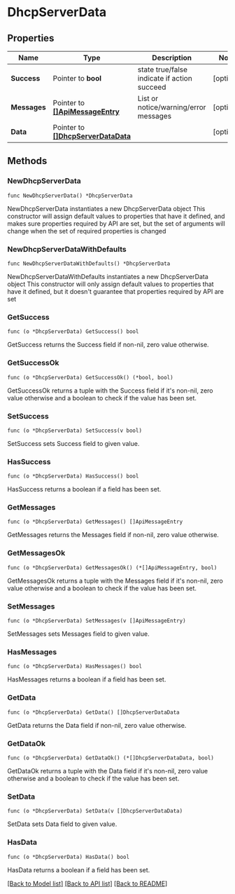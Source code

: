 # DhcpServerData

## Properties

Name | Type | Description | Notes
------------ | ------------- | ------------- | -------------
**Success** | Pointer to **bool** | state true/false indicate if action succeed | [optional] 
**Messages** | Pointer to [**[]ApiMessageEntry**](ApiMessageEntry.md) | List or notice/warning/error messages | [optional] 
**Data** | Pointer to [**[]DhcpServerDataData**](DhcpServerDataData.md) |  | [optional] 

## Methods

### NewDhcpServerData

`func NewDhcpServerData() *DhcpServerData`

NewDhcpServerData instantiates a new DhcpServerData object
This constructor will assign default values to properties that have it defined,
and makes sure properties required by API are set, but the set of arguments
will change when the set of required properties is changed

### NewDhcpServerDataWithDefaults

`func NewDhcpServerDataWithDefaults() *DhcpServerData`

NewDhcpServerDataWithDefaults instantiates a new DhcpServerData object
This constructor will only assign default values to properties that have it defined,
but it doesn't guarantee that properties required by API are set

### GetSuccess

`func (o *DhcpServerData) GetSuccess() bool`

GetSuccess returns the Success field if non-nil, zero value otherwise.

### GetSuccessOk

`func (o *DhcpServerData) GetSuccessOk() (*bool, bool)`

GetSuccessOk returns a tuple with the Success field if it's non-nil, zero value otherwise
and a boolean to check if the value has been set.

### SetSuccess

`func (o *DhcpServerData) SetSuccess(v bool)`

SetSuccess sets Success field to given value.

### HasSuccess

`func (o *DhcpServerData) HasSuccess() bool`

HasSuccess returns a boolean if a field has been set.

### GetMessages

`func (o *DhcpServerData) GetMessages() []ApiMessageEntry`

GetMessages returns the Messages field if non-nil, zero value otherwise.

### GetMessagesOk

`func (o *DhcpServerData) GetMessagesOk() (*[]ApiMessageEntry, bool)`

GetMessagesOk returns a tuple with the Messages field if it's non-nil, zero value otherwise
and a boolean to check if the value has been set.

### SetMessages

`func (o *DhcpServerData) SetMessages(v []ApiMessageEntry)`

SetMessages sets Messages field to given value.

### HasMessages

`func (o *DhcpServerData) HasMessages() bool`

HasMessages returns a boolean if a field has been set.

### GetData

`func (o *DhcpServerData) GetData() []DhcpServerDataData`

GetData returns the Data field if non-nil, zero value otherwise.

### GetDataOk

`func (o *DhcpServerData) GetDataOk() (*[]DhcpServerDataData, bool)`

GetDataOk returns a tuple with the Data field if it's non-nil, zero value otherwise
and a boolean to check if the value has been set.

### SetData

`func (o *DhcpServerData) SetData(v []DhcpServerDataData)`

SetData sets Data field to given value.

### HasData

`func (o *DhcpServerData) HasData() bool`

HasData returns a boolean if a field has been set.


[[Back to Model list]](../README.md#documentation-for-models) [[Back to API list]](../README.md#documentation-for-api-endpoints) [[Back to README]](../README.md)


